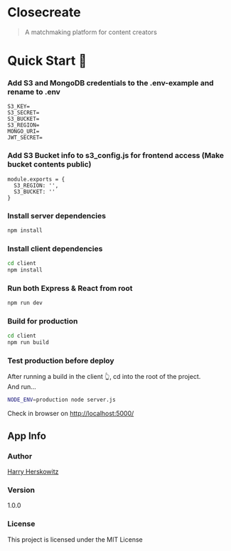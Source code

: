 # Closecreate

> A matchmaking platform for content creators

# Quick Start 🚀

### Add S3 and MongoDB credentials to the .env-example and rename to .env

```
S3_KEY=
S3_SECRET=
S3_BUCKET=
S3_REGION=
MONGO_URI=
JWT_SECRET=
```

### Add S3 Bucket info to s3_config.js for frontend access (Make bucket contents public)

```
module.exports = {
  S3_REGION: '',
  S3_BUCKET: ''
}
```

### Install server dependencies

```bash
npm install
```

### Install client dependencies

```bash
cd client
npm install
```

### Run both Express & React from root

```bash
npm run dev
```

### Build for production

```bash
cd client
npm run build
```

### Test production before deploy

After running a build in the client 👆, cd into the root of the project.  
And run...

```bash
NODE_ENV=production node server.js
```

Check in browser on [http://localhost:5000/](http://localhost:5000/)

## App Info

### Author

[Harry Herskowitz](http://www.harryherskowitz.com)

### Version

1.0.0

### License

This project is licensed under the MIT License
